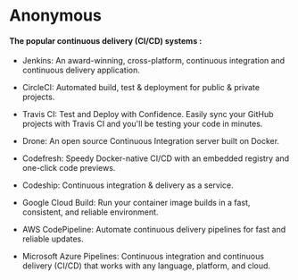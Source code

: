 # Anonymous


#### The popular continuous delivery (CI/CD) systems :

- Jenkins: An award-winning, cross-platform, continuous integration and continuous delivery application.

- CircleCI: Automated build, test & deployment for public & private projects.

- Travis CI: Test and Deploy with Confidence. Easily sync your GitHub projects with Travis CI and you'll be testing your code in minutes.

- Drone: An open source Continuous Integration server built on Docker.

- Codefresh: Speedy Docker-native CI/CD with an embedded registry and one-click code previews.

- Codeship: Continuous integration & delivery as a service.

- Google Cloud Build: Run your container image builds in a fast, consistent, and reliable environment.

- AWS CodePipeline: Automate continuous delivery pipelines for fast and reliable updates.

- Microsoft Azure Pipelines: Continuous integration and continuous delivery (CI/CD) that works with any language, platform, and cloud.
